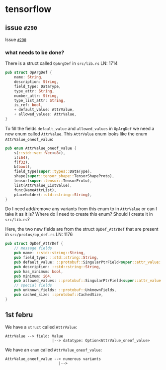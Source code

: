 # tensorflow

## issue `#290`

Issue [`#290`](https://github.com/tensorflow/rust/issues/290)

### what needs to be done?

There is a struct called `OpArgDef` in `src/lib.rs` LN: 1714
```rust
pub struct OpArgDef {
    name: String,
    description: String,
    field_type: DataType,
    type_attr: String,
    number_attr: String,
    type_list_attr: String,
    is_ref: bool,
	+ default_value: AttrValue,
	+ allowed_values: AttrValue,
}
```

To fill the fields `default_value` and `allowed_values` in `OpArgDef` we need a new enum called `AttrValue`.
This `AttrValue` enum looks like the enum `AttrValue_oneof_value`:
```rust
pub enum AttrValue_oneof_value {
    s(::std::vec::Vec<u8>),
    i(i64),
    f(f32),
    b(bool),
    field_type(super::types::DataType),
    shape(super::tensor_shape::TensorShapeProto),
    tensor(super::tensor::TensorProto),
    list(AttrValue_ListValue),
    func(NameAttrList),
    placeholder(::std::string::String),
}
```

Do I need add/remove any variants from this enum to in `AttrValue` or can I take it as it is? Where do I need to create this enum?
Should I create it in `src/lib.rs`?

Here, the two new fields are from the struct `OpDef_AttrDef` that are present in `src/protos/op_def.rs` LN: 1176
```rust
pub struct OpDef_AttrDef {
    // message fields
    pub name: ::std::string::String,
    pub field_type: ::std::string::String,
    pub default_value: ::protobuf::SingularPtrField<super::attr_value::AttrValue>,
    pub description: ::std::string::String,
    pub has_minimum: bool,
    pub minimum: i64,
    pub allowed_values: ::protobuf::SingularPtrField<super::attr_value::AttrValue>,
    // special fields
    pub unknown_fields: ::protobuf::UnknownFields,
    pub cached_size: ::protobuf::CachedSize,
}
```

## 1st febru

We have a `struct` called `AttrValue`:
```
AttrValue --> field: Value
					 |--> datatype: Option<AttrValue_oneof_value>
```

We have an `enum` called `AttrValue_oneof_value`:
```
AttrValue_oneof_value --> numerous variants
						|--> 


